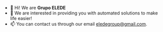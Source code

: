 - 👋 Hi! We are __Grupo ELEDE__
- 👀 We are interested in providing you with automated solutions to make life easier!
- 📫 You can contact us through our email [eledegroup@gmail.com](mailto:eledegroup@gmail.com).

<!---
eledegroup/eledegroup is a ✨ special ✨ repository because its `README.md` (this file) appears on your GitHub profile.
You can click the Preview link to take a look at your changes.
--->
